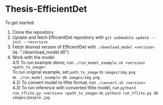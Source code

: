 # Thesis-EfficientDet

To get started:

1) Clone the repository
2) Update and fetch EfficientDet repository with `git submodule update --init --recursive`
3) Fetch desired version of EfficientDet with `./download_model <version>`  
   (ie. "./download_model d0")
4) Work with the model  
   4.1) To run example demo, run `./run_model_example.sh <version> <path_to_image>`  
      To run original example, set `path_to_image` to `images/img.png`  
      ie. `./run_model_example d0 images/img.png`  
   4.2) To convert model to tflite format, run `./convert.sh <version>`  
   4.3) To run inference with converted tflite model, run `python3 run_tflite.py <version> <path_to_image>`
      ie. `python3 run_tflite.py d0 images/people.jpg`   
